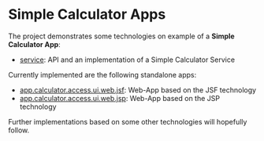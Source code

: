 
# Simple Calculator Apps

The project demonstrates some technologies on example of a **Simple Calculator App**:

* [service](./service): API and an implementation of a Simple Calculator Service

Currently implemented are the following standalone apps: 

* [app.calculator.access.ui.web.jsf](./access/access.ui.web.jsf): Web-App based on the JSF technology
* [app.calculator.access.ui.web.jsp](./access/access.ui.web.jsp): Web-App based on the JSP technology

Further implementations based on some other technologies will hopefully follow.
